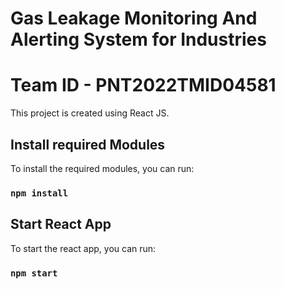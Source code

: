 # Gas Leakage Monitoring And Alerting System for Industries
# Team ID - PNT2022TMID04581

This project is created using React JS.

## Install required Modules

To install the required modules, you can run:

### `npm install`

## Start React App

To start the react app, you can run:

### `npm start`
